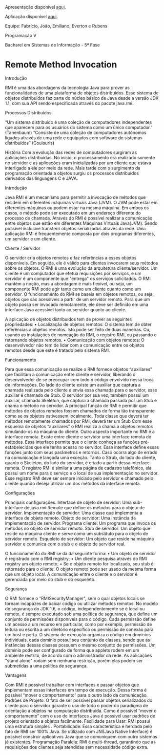Apresentação disponível <a href="https://speakerdeck.com/fabricioronchi/rmi-remote-method-invocation" target="_blank">aqui</a>.

Aplicação disponível <a href="https://github.com/FabricioRonchi/ApllicationRMI" target="_blank">aqui</a>.

Equipe: Fabrício, João, Emiliano, Everton e Rubens

Programação V

Bacharel em Sistemas de Informação - 5ª Fase

Remote Method Invocation
===

Introdução

RMI é uma das abordagens da tecnologia Java para prover as funcionalidades de uma plataforma de objetos distribuídos. Esse sistema de objetos distribuídos faz parte do núcleo básico de Java desde a versão JDK 1.1, com sua API sendo especificada através do pacote java.rmi. 

Processos Distribuídos

“Um sistema distribuído é uma coleção de computadores independentes que aparecem para os usuários do sistema como um único computador.” (Tanenbaum)
“Consiste de uma coleção de computadores autônomos ligados através de uma rede e equipados com software de sistemas distribuídos” (Coulouris)

História
Com a evolução das redes de computadores surgiram as aplicações distribuídas. No início, o processamento era realizado somente no servidor e as aplicações eram inicializadas por um cliente que estava interligado a ele por meio da rede. Mais tarde com o surgimento da programação orientada a objetos surgiu os processos distribuídos derivados das linguagens C e JAVA.

Introdução

Java RMI é um mecanismo para permitir a invocação de métodos que residem em diferentes máquinas virtuais Java (JVM). O JVM pode estar em diferentes máquinas ou podem estar na mesma máquina. Em ambos os casos, o método pode ser executado em um endereço diferente do processo de chamada. Através do RMI é possível realizar a comunicação entre objetos que estão em diferentes Máquinas Virtuais Java(JVM). Sendo possível inclusive transferir objetos serializados através da rede.
Uma aplicação RMI é frequentemente composta por dois programas diferentes, um servidor e um cliente.

Cliente / Servidor

O servidor cria objetos remotos e faz referências a esses objetos disponíveis. Em seguida, ele é válido para clientes invocarem seus métodos sobre os objetos. O RMI é uma evolução da arquitetura cliente/servidor. 
Um cliente é um computador que efetua requisições por serviços, e um servidor é um componente que "entrega" os serviços solicitados. 
O RMI mantém a noção, mas a abordagem é mais flexível, ou seja, um componente RMI pode agir tanto como um cliente quanto como um servidor. 
O funcionamento do RMI se baseia em objetos remotos, ou seja, objetos que são acessíveis a partir de um servidor remoto. Para que um objeto possa ser invocado remotamente, ele deve ser definido em uma interface Java acessível tanto ao servidor quanto ao cliente.

A aplicação de objetos distribuídos tem de prover as seguintes propriedades:
•	Localização de objetos remotos: O sistema tem de obter referências a objetos remotos. Isto pode ser feito de duas maneiras. Ou, usando as instalações de nomeação do RMI, o registro RMI, ou passando e retornando objetos remotos.
•	Comunicação com objetos remotos: O desenvolvedor não tem de lidar com a comunicação entre os objetos remotos desde que este é tratado pelo sistema RMI.

Funcionamento

Para que essa comunicação se realize o RMI fornece objetos “auxiliares” que facilitam a comunicação entre cliente e servidor, liberando o desenvolvedor de se preocupar com todo o código envolvido nessa troca de informações. 
Do lado do cliente existe um auxiliar que captura a chamada realizada pelo cliente e envia essa chamada para o servidor, esse auxiliar é chamado de Stub. O servidor por sua vez, também possui um auxiliar, chamado Skeleton, que captura a chamada passada por um Stub e chama o método no servidor.
A principal função de RMI é permitir que métodos de objetos remotos fossem chamados de forma tão transparente como se os objetos estivessem localmente. Toda classe que deverá ter métodos remotamente chamados por RMI, deverá ter um Stub
Com esse esquema de objetos “auxiliares” o RMI realiza a chama a objetos remotos simulando-os na máquina do cliente. Outro aspecto importante no RMI é a interface remota. 
Existe entre cliente e servidor uma interface remota de métodos. Essa interface permite que o cliente conheça as funções pré-estabelecidas que ele tenha acesso no servidor. 
Essa interface define essas funções junto com seus parâmetros e retornos. Caso ocorra algo de errado na comunicação é lançada uma exceção. 	Tanto o Strub, do lado do cliente, quanto o Skeleton, do lado do servidor, é criado a partir dessa interface remota. 
O registro RMI é similar a uma página de cadastro telefônico, ela possui um nome para o serviço e o local de sua implementação no servidor. Esse registro RMI deve ser sempre iniciado pelo servidor e chamado pelo cliente quando deseja utilizar um dos métodos da interface remota.

Configurações

Principais configurações.
Interface de objeto de servidor: Uma sub-interface de java.rmi.Remote que define os métodos para o objeto de servidor.
Implementação de servidor: Uma classe que implementa a interface de objeto remoto.
Objeto de servidor: Uma instância da implementação de servidor.
Programa cliente: Um programa que invoca os métodos no objeto de servidor remoto.
Stub de servidor: Um objeto que reside na máquina cliente e serve como um substituto para o objeto de servidor remoto.
Esqueleto de servidor: Um objeto que reside na máquina servidor e comunica com o stub e o objeto de servidor real.

O funcionamento do RMI se dá da seguinte forma:
•	Um objeto de servidor é registrado com o RMI registry;
•	Um cliente pesquisa através do RMI registry um objeto remoto;
•	Se o objeto remoto for localizado, seu stub é retornado para o cliente.
O objeto remoto pode ser usado da mesma forma que um objeto local. A comunicação entre o cliente e o servidor é gerenciada por meio do stub e do esqueleto.

Segurança

O RMI fornece o "RMISecurityManager", sem o qual objetos locais se tornam incapazes de baixar código ou utilizar métodos remotos.
No modelo de segurança do JDK 1.6, o código, independentemente se é local ou remoto, é sempre executado sob uma política de segurança, que define um conjunto de permissões disponíveis para o código. 
Cada permissão define um acesso a um recurso em particular, como por exemplo, permissão de leitura ou escrita a um diretório específico ou permissão de conexão para um host e porta.
O sistema de execução organiza o código em domínios individuais, cada domínio possui seu conjunto de classes, sendo que as instâncias dessas classes possuem o mesmo conjunto de permissões.
Um domínio pode ser configurado de forma que applets rodem em um ambiente restrito, de acordo com o administrador da rede. 
As aplicações "stand alone" rodam sem nenhuma restrição, porém elas podem ser submetidas a uma política de segurança.

Vantagens 

Com RMI é possível trabalhar com interfaces e passar objetos que implementam essas interfaces em tempo de execução. Dessa forma é possível “mover o comportamento” para o outro lado da comunicação.
 Padrões de Projeto: O fato de ser possível passar objetos serializados do cliente para o servidor garante o uso de todo o poder do paradigma de orientação a objetos na computação distribuída. Como é possível “mover o comportamento” com o uso de interfaces Java é possível usar padrões de projeto orientado a objetos facilmente.
Facilidade para Usar:  RMI possui uma estrutura simples .
Portabilidade: Essa característica é herdada pelo fato de RMI ser 100% Java. 
Se utilizado com JNI(Java Native  Interface) é possível construir aplicativos Java que se comuniquem com outro sistemas já existentes.
Programação Paralela: RMI é multi-thread, garantindo que as requisições dos clientes seja atendidas sem necessidade código extra.
